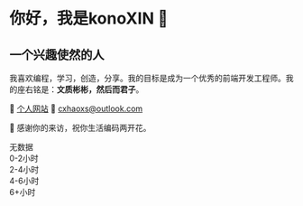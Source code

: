 <!--
**konoXIN/konoXIN** is a ✨ _special_ ✨ repository because its `README.md` (this file) appears on your GitHub profile.

Here are some ideas to get you started:

- 🔭 I’m currently working on ...
- 🌱 I’m currently learning ...
- 👯 I’m looking to collaborate on ...
- 🤔 I’m looking for help with ...
- 💬 Ask me about ...
- 📫 How to reach me: ...
- 😄 Pronouns: ...
- ⚡ Fun fact: ...
-->
# 你好，我是konoXIN 👋
## 一个兴趣使然的人

我喜欢编程，学习，创造，分享。我的目标是成为一个优秀的前端开发工程师。我的座右铭是：**文质彬彬，然后而君子**。

📄 [个人网站](https://www.konoxin.top/)  📮 cxhaoxs@outlook.com
    
👋 感谢你的来访，祝你生活编码两开花。

<div class="calendar" id="calendar"></div>
    <div class="legend">
        <div class="legend-item">
            <div class="legend-color" style="background: #ebedf0"></div>
            无数据
        </div>
        <div class="legend-item">
            <div class="legend-color" style="background: #9be9a8"></div>
            0-2小时
        </div>
        <div class="legend-item">
            <div class="legend-color" style="background: #40c463"></div>
            2-4小时
        </div>
        <div class="legend-item">
            <div class="legend-color" style="background: #30a14e"></div>
            4-6小时
        </div>
        <div class="legend-item">
            <div class="legend-color" style="background: #216e39"></div>
            6+小时
        </div>
    </div>
    <script>
        async function fetchData() {
            try {
                // 使用CORS代理
                const response = await fetch(
                    `https://wakatime.com/share/@konoXIN/6bc251ad-6994-4e2c-b3df-2352945ee104.json`
                );
                const data = await response.json();

                // 修正数据访问路径
                if (data) {
                    console.log("成功获取数据，天数:", data.days.length);
                    return data.days;
                } else {
                    console.warn("数据格式不符合预期:", data);
                    return [];
                }
            } catch (error) {
                console.error("获取数据失败:", error);
                return [];
            }
        }

        function getColor(hours) {
            if (!hours || hours === 0) return "#ebedf0"; // 无数据或0小时显示灰色
            if (hours < 2) return "#9be9a8"; // 0-2小时: 浅绿
            if (hours < 4) return "#40c463"; // 2-4小时: 中绿
            if (hours < 6) return "#30a14e"; // 4-6小时: 深绿
            return "#216e39"; // 6+小时: 最深绿
        }

        function renderCalendar(days) {
            const calendarEl = document.getElementById("calendar");
            const today = new Date();
            const startDate = new Date();
            startDate.setMonth(today.getMonth() - 11); // 显示最近12个月

            let currentDate = new Date(startDate);
            let currentMonth = currentDate.getMonth();

            // 添加月份标签
            // const monthLabel = document.createElement('div');
            // monthLabel.className = 'month-label';
            // monthLabel.textContent = currentDate.toLocaleString('zh-CN', { month: 'long' }) + ' ' + currentDate.getFullYear();
            // calendarEl.appendChild(monthLabel);

            // 跳过第一周的空白天数
            const firstDayOfWeek = currentDate.getDay();
            for (let i = 0; i < firstDayOfWeek; i++) {
                const emptyDay = document.createElement("div");
                emptyDay.className = "day";
                emptyDay.style.visibility = "hidden";
                calendarEl.appendChild(emptyDay);
            }

            while (currentDate <= today) {
                // 检查是否需要添加新的月份标签
                if (currentDate.getMonth() !== currentMonth) {
                    currentMonth = currentDate.getMonth();
                    // const monthLabel = document.createElement('div');
                    // monthLabel.className = 'month-label';
                    // monthLabel.textContent = currentDate.toLocaleString('zh-CN', { month: 'long' }) + ' ' + currentDate.getFullYear();
                    // calendarEl.appendChild(monthLabel);
                }

                const dateStr = currentDate.toISOString().split("T")[0];
                const dayData = days.find((d) => d.date === dateStr);
                const hours = dayData ? dayData.total / 3600 : 0; // 使用total字段计算小时数

                const dayEl = document.createElement("div");
                dayEl.className = "day";
                dayEl.style.backgroundColor = getColor(hours);
                dayEl.setAttribute("data-date", dateStr);
                dayEl.setAttribute("data-hours", hours.toFixed(1));

                calendarEl.appendChild(dayEl);

                currentDate.setDate(currentDate.getDate() + 1);
            }
        }

        (async function () {
            const data = await fetchData();
            renderCalendar(data);
        })();
    </script>
 <!--START_SECTION:waka-->
![Code Time](http://img.shields.io/badge/Code%20Time-2%2C208%20hrs%2058%20mins-blue)

![Profile Views](http://img.shields.io/badge/%E4%B8%AA%E4%BA%BA%E8%B5%84%E6%96%99%E8%A7%82%E7%9C%8B%E6%AC%A1%E6%95%B0-8-blue)

![Lines of code](https://img.shields.io/badge/%E4%BB%8E%E3%80%8CHello%20World%E3%80%8D%E8%B5%B7%E6%88%91%E5%B7%B2%E7%BB%8F%E5%86%99%E4%BA%86-318.2%20thousand%20%E8%A1%8C%E4%BB%A3%E7%A0%81-blue)

**我是早起的 🐤** 

```text
🌞 早晨                     219 commits         ████████░░░░░░░░░░░░░░░░░   30.98 % 
🌆 白天                     306 commits         ███████████░░░░░░░░░░░░░░   43.28 % 
🌃 傍晚                     167 commits         ██████░░░░░░░░░░░░░░░░░░░   23.62 % 
🌙 晚上                     15 commits          █░░░░░░░░░░░░░░░░░░░░░░░░   02.12 % 
```
📅 **我最有效率是在 星期一** 

```text
星期一                      162 commits         ██████░░░░░░░░░░░░░░░░░░░   22.91 % 
星期二                      120 commits         ████░░░░░░░░░░░░░░░░░░░░░   16.97 % 
星期三                      152 commits         █████░░░░░░░░░░░░░░░░░░░░   21.50 % 
星期四                      109 commits         ████░░░░░░░░░░░░░░░░░░░░░   15.42 % 
星期五                      104 commits         ████░░░░░░░░░░░░░░░░░░░░░   14.71 % 
星期六                      20 commits          █░░░░░░░░░░░░░░░░░░░░░░░░   02.83 % 
星期日                      40 commits          █░░░░░░░░░░░░░░░░░░░░░░░░   05.66 % 
```


📊 **本周消耗时间** 

```text
🕑︎ 时区: Asia/Shanghai

💬 编程语言: 
Vue.js                   18 hrs 25 mins      █████████████████░░░░░░░░   66.56 % 
Other                    3 hrs 48 mins       ███░░░░░░░░░░░░░░░░░░░░░░   13.77 % 
JavaScript               1 hr 58 mins        ██░░░░░░░░░░░░░░░░░░░░░░░   07.15 % 
HTML                     1 hr                █░░░░░░░░░░░░░░░░░░░░░░░░   03.66 % 
YAML                     47 mins             █░░░░░░░░░░░░░░░░░░░░░░░░   02.87 % 

🔥 编辑器: 
VS Code                  18 hrs 55 mins      █████████████████░░░░░░░░   68.37 % 
Trae                     5 hrs 4 mins        █████░░░░░░░░░░░░░░░░░░░░   18.36 % 
Edge                     3 hrs 40 mins       ███░░░░░░░░░░░░░░░░░░░░░░   13.27 % 

🐱‍💻 项目: 
AI_web                   16 hrs 56 mins      ███████████████░░░░░░░░░░   61.20 % 
hanisun-ilab-app         4 hrs 11 mins       ████░░░░░░░░░░░░░░░░░░░░░   15.13 % 
AI项目                     2 hrs 40 mins       ██░░░░░░░░░░░░░░░░░░░░░░░   09.69 % 
Laboratory_SET_Center    1 hr 4 mins         █░░░░░░░░░░░░░░░░░░░░░░░░   03.88 % 
xinBlog                  1 hr 3 mins         █░░░░░░░░░░░░░░░░░░░░░░░░   03.85 % 

💻 操作系统: 
Windows                  27 hrs 41 mins      █████████████████████████   100.00 % 
```

**我最常使用 HTML** 

```text
HTML                     9 repos             ███████████░░░░░░░░░░░░░░   42.86 % 
JavaScript               7 repos             ████████░░░░░░░░░░░░░░░░░   33.33 % 
Vue                      2 repos             ██░░░░░░░░░░░░░░░░░░░░░░░   09.52 % 
Stylus                   2 repos             ██░░░░░░░░░░░░░░░░░░░░░░░   09.52 % 
Less                     1 repo              █░░░░░░░░░░░░░░░░░░░░░░░░   04.76 % 
```




 Last Updated on 28/05/2025 21:43:37 UTC
<!--END_SECTION:waka-->
